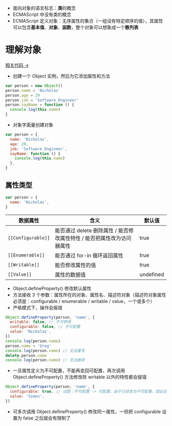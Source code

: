 - 面向对象的语言标志：**类**的概念
- ECMAScript 中没有类的概念
- ECMAScript 定义对象：无序属性的集合（一组没有特定顺序的值），其属性可以包含**基本值**、**对象**、**函数**，整个对象可以想象成一个**散列表**

# 理解对象

<a href="" target="_blank">相关代码 →</a>

- 创建一个 Object 实例，然后为它添加属性和方法

```js
var person = new Object()
person.name = 'Nicholas'
person.age = 29
person.job = 'Software Engineer'
person.sayName = function () {
  console.log(this.name)
}
```

- 对象字面量创建对象

```js
var person = {
  name: 'Nicholas',
  age: 29,
  job: 'Software Engineer',
  sayName: function () {
    console.log(this.name)
  },
}
```

## 属性类型

```js
var person = {
  name: 'Nicholas',
}
```

| 数据属性           | 含义                                                                   | 默认值    |
| ------------------ | ---------------------------------------------------------------------- | --------- |
| `[[Configurable]]` | 能否通过 delete 删除属性 / 能否修改属性特性 / 能否把属性改为访问器属性 | true      |
| `[[Enumerable]]`   | 能否通过 for-in 循环返回属性                                           | true      |
| `[[Writable]]`     | 能否修改属性的值                                                       | true      |
| `[[Value]]`        | 属性的数据值                                                           | undefined |

- Object.defineProperty() 修改默认属性
- 方法接收 3 个参数：属性所在的对象、属性名、描述符对象（描述符对象属性必须是：configurable / enumerable / writable / value，一个或多个）
- 严格模式下，操作会报错

```js
Object.defineProperty(person, 'name', {
  writable: false, // 不可修改
  configurable: false, // 不可配置
  value: 'Nicholas',
})
console.log(person.name)
person.name = 'Greg'
console.log(person.name) // 无法重写
delete person.name
console.log(person.name) // 无法删除
```

- 一旦属性定义为不可配置，不能再变回可配置，再次调用 Object.defineProperty() 方法修改除 writable 以外的特性都会报错

```js
Object.defineProperty(person, 'name', {
  configurable: true, // 试图：不可配置 -> 可配置，由于已经改为不可配置，因此会报错
  value: 'Simon',
})
```

- 可多次调用 Object.defineProperty() 修改同一属性，一但把 configurable 设置为 false 之后就会有限制了
